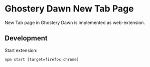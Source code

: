 # Ghostery Dawn New Tab Page

New Tab page in Ghostery Dawn is implemented as web-extension.

## Development

Start extension:

```
npm start [target=firefox|chrome]
```
